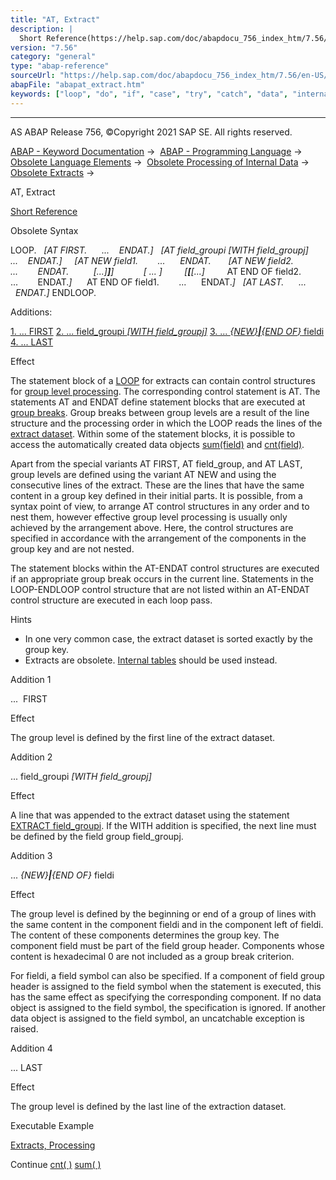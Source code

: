 ```yaml
---
title: "AT, Extract"
description: |
  Short Reference(https://help.sap.com/doc/abapdocu_756_index_htm/7.56/en-US/abapat_shortref.htm) Obsolete Syntax LOOP. AT FIRST. ... ENDAT. AT field_groupi WITH field_groupj ... ENDAT. AT NEW field1. ... ENDAT. AT NEW field2. ... ENDAT. ...  ...
version: "7.56"
category: "general"
type: "abap-reference"
sourceUrl: "https://help.sap.com/doc/abapdocu_756_index_htm/7.56/en-US/abapat_extract.htm"
abapFile: "abapat_extract.htm"
keywords: ["loop", "do", "if", "case", "try", "catch", "data", "internal-table", "field-symbol", "abapat", "extract"]
---
```


* * *

AS ABAP Release 756, ©Copyright 2021 SAP SE. All rights reserved.

[ABAP - Keyword Documentation](https://help.sap.com/doc/abapdocu_756_index_htm/7.56/en-US/abenabap.htm) →  [ABAP - Programming Language](https://help.sap.com/doc/abapdocu_756_index_htm/7.56/en-US/abenabap_reference.htm) →  [Obsolete Language Elements](https://help.sap.com/doc/abapdocu_756_index_htm/7.56/en-US/abenabap_obsolete.htm) →  [Obsolete Processing of Internal Data](https://help.sap.com/doc/abapdocu_756_index_htm/7.56/en-US/abendata_internal_obsolete.htm) →  [Obsolete Extracts](https://help.sap.com/doc/abapdocu_756_index_htm/7.56/en-US/abenabap_extracts_extended.htm) → 

AT, Extract

[Short Reference](https://help.sap.com/doc/abapdocu_756_index_htm/7.56/en-US/abapat_shortref.htm)

Obsolete Syntax

LOOP.
  *\[*AT FIRST.
     ...
   ENDAT.*\]*
  *\[*AT field\_groupi *\[*WITH field\_groupj*\]*
     ...
   ENDAT.*\]*
    *\[*AT NEW field1.
       ...
     ENDAT.
      *\[*AT NEW field2.
         ...
       ENDAT.
         *\[*...*\]**\]**\]*
           *\[* ... *\]*
        *\[**\[**\[*...*\]*
        AT END OF field2.
         ...
       ENDAT.*\]*
     AT END OF field1.
       ...
     ENDAT.*\]*
  *\[*AT LAST.
     ...
  ENDAT.*\]*
ENDLOOP.

Additions:

[1\. ... FIRST](#!ABAP_ADDITION_1@1@)
[2\. ... field\_groupi *\[*WITH field\_groupj*\]*](#!ABAP_ADDITION_2@2@)
[3\. ... *{*NEW*}**|**{*END OF*}* fieldi](#!ABAP_ADDITION_3@3@)
[4\. ... LAST](#!ABAP_ADDITION_4@4@)

Effect

The statement block of a [LOOP](https://help.sap.com/doc/abapdocu_756_index_htm/7.56/en-US/abaploop-.htm) for extracts can contain control structures for [group level processing](https://help.sap.com/doc/abapdocu_756_index_htm/7.56/en-US/abengroup_level_processing_glosry.htm "Glossary Entry"). The corresponding control statement is AT. The statements AT and ENDAT define statement blocks that are executed at [group breaks](https://help.sap.com/doc/abapdocu_756_index_htm/7.56/en-US/abengroup_break_glosry.htm "Glossary Entry"). Group breaks between group levels are a result of the line structure and the processing order in which the LOOP reads the lines of the [extract dataset](https://help.sap.com/doc/abapdocu_756_index_htm/7.56/en-US/abenextract_dataset_glosry.htm "Glossary Entry"). Within some of the statement blocks, it is possible to access the automatically created data objects [sum(field)](https://help.sap.com/doc/abapdocu_756_index_htm/7.56/en-US/abapsum_extract.htm) and [cnt(field)](https://help.sap.com/doc/abapdocu_756_index_htm/7.56/en-US/abapcnt.htm).

Apart from the special variants AT FIRST, AT field\_group, and AT LAST, group levels are defined using the variant AT NEW and using the consecutive lines of the extract. These are the lines that have the same content in a group key defined in their initial parts. It is possible, from a syntax point of view, to arrange AT control structures in any order and to nest them, however effective group level processing is usually only achieved by the arrangement above. Here, the control structures are specified in accordance with the arrangement of the components in the group key and are not nested.

The statement blocks within the AT\-ENDAT control structures are executed if an appropriate group break occurs in the current line. Statements in the LOOP\-ENDLOOP control structure that are not listed within an AT\-ENDAT control structure are executed in each loop pass.

Hints

-   In one very common case, the extract dataset is sorted exactly by the group key.
-   Extracts are obsolete. [Internal tables](https://help.sap.com/doc/abapdocu_756_index_htm/7.56/en-US/abenitab.htm) should be used instead.

Addition 1   

...  FIRST

Effect

The group level is defined by the first line of the extract dataset.

Addition 2   

... field\_groupi *\[*WITH field\_groupj*\]*

Effect

A line that was appended to the extract dataset using the statement [EXTRACT field\_groupi](https://help.sap.com/doc/abapdocu_756_index_htm/7.56/en-US/abapextract.htm). If the WITH addition is specified, the next line must be defined by the field group field\_groupj.

Addition 3   

... *{*NEW*}**|**{*END OF*}* fieldi

Effect

The group level is defined by the beginning or end of a group of lines with the same content in the component fieldi and in the component left of fieldi. The content of these components determines the group key. The component field must be part of the field group header. Components whose content is hexadecimal 0 are not included as a group break criterion.

For fieldi, a field symbol can also be specified. If a component of field group header is assigned to the field symbol when the statement is executed, this has the same effect as specifying the corresponding component. If no data object is assigned to the field symbol, the specification is ignored. If another data object is assigned to the field symbol, an uncatchable exception is raised.

Addition 4   

... LAST

Effect

The group level is defined by the last line of the extraction dataset.

Executable Example

[Extracts, Processing](https://help.sap.com/doc/abapdocu_756_index_htm/7.56/en-US/abenextract_at_abexa.htm)

Continue
[cnt( )](https://help.sap.com/doc/abapdocu_756_index_htm/7.56/en-US/abapcnt.htm)
[sum( )](https://help.sap.com/doc/abapdocu_756_index_htm/7.56/en-US/abapsum_extract.htm)
